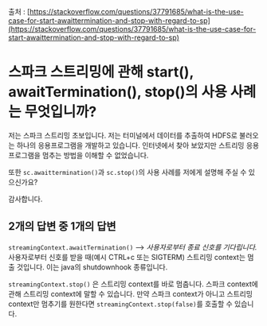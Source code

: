 출처 : [https://stackoverflow.com/questions/37791685/what-is-the-use-case-for-start-awaittermination-and-stop-with-regard-to-sp](https://stackoverflow.com/questions/37791685/what-is-the-use-case-for-start-awaittermination-and-stop-with-regard-to-sp)

# 스파크 스트리밍에 관해 start(), awaitTermination(), stop()의 사용 사례는 무엇입니까?

저는 스파크 스트리밍 초보입니다. 저는 터미널에서 데이터를 추출하여 HDFS로 불러오는 하나의 응용프로그램을 개발하고 있습니다. 인터넷에서 찾아 보았지만 스트리밍 응용프로그램을 멈추는 방법을 이해할 수 없었습니다.

또한 `sc.awaittermination()`과 `sc.stop()`의 사용 사례를 저에게 설명해 주실 수 있으신가요?

감사합니다.

## 2개의 답변 중 1개의 답변

`streamingContext.awaitTermination()` --> *사용자로부터 종료 신호를 기다립니다.* 사용자로부터 신호를 받을 때(예시 CTRL+c 또는 SIGTERM) 스트리밍 context는 멈출 것입니다. 이는 java의 shutdownhook 종류입니다.

`streamingContext.stop()` 은 스트리밍 context를 바로 멈춥니다. 스파크 context에 관해 스트리밍 context에 말할 수 있습니다. 만약 스파크 context가 아니고 스트리밍 context만 멈추기를 원한다면 `streamingContext.stop(false)`를 호출할 수 있습니다.
